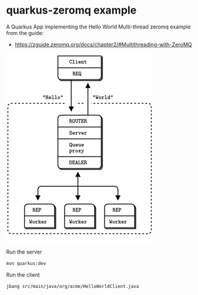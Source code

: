 # quarkus-zeromq example

A Quarkus App implementing the Hello World Multi-thread zeromq example from the guide:

- https://zguide.zeromq.org/docs/chapter2/#Multithreading-with-ZeroMQ

![images/img.png](images/img.png)

Run the server
```bash
mvn quarkus:dev
```

Run the client
```bash
jbang src/main/java/org/acme/HelloWorldClient.java 
```



